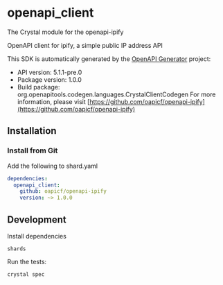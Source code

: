 # openapi_client

The Crystal module for the openapi-ipify

OpenAPI client for ipify, a simple public IP address API

This SDK is automatically generated by the [OpenAPI Generator](https://openapi-generator.tech) project:

- API version: 5.1.1-pre.0
- Package version: 1.0.0
- Build package: org.openapitools.codegen.languages.CrystalClientCodegen
For more information, please visit [https://github.com/oapicf/openapi-ipify](https://github.com/oapicf/openapi-ipify)

## Installation

### Install from Git

Add the following to shard.yaml

```yaml
dependencies:
  openapi_client:
    github: oapicf/openapi-ipify
    version: ~> 1.0.0
```

## Development

Install dependencies

```shell
shards
```

Run the tests:

```shell
crystal spec
```

